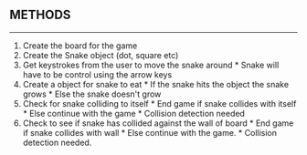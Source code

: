METHODS
-------

---------
1. Create the board for the game
  2. Create the Snake object (dot, square etc)
  3. Get keystrokes from the user to move the snake around
    * Snake will have to be control using the arrow keys
  4. Create a object for snake to eat
    * If the snake hits the object the snake grows
    * Else the snake doesn't grow
  5. Check for snake colliding to itself 
    * End game if snake collides with itself
    * Else continue with the game
    * Collision detection needed
  6. Check to see if snake has collided against the wall of board
    * End game if snake collides with wall
    * Else continue with the game.
    * Collision detection needed.
